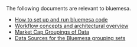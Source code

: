 
The following documents are relevant to bluemesa.

* [How to set up and run bluemesa code](./coderun.md)
* [Workflow concepts and architectural overview](./workflow.md)
* [Market Cap Groupings of Data](./mcap.md)
* [Data Sources for the Bluemesa grouping sets](./references.md)
